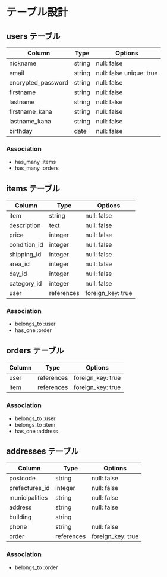 # テーブル設計

## users テーブル

| Column             | Type   | Options                  |
| ------------------ | ------ | ------------------------ |
| nickname           | string | null: false              |
| email              | string | null: false unique: true |
| encrypted_password | string | null: false              |
| firstname          | string | null: false              |
| lastname           | string | null: false              |
| firstname_kana     | string | null: false              |
| lastname_kana      | string | null: false              |
| birthday           | date   | null: false              |

### Association

- has_many :items
- has_many :orders

## items テーブル

| Column            | Type       | Options           |
| ----------------- | ---------- | ----------------- |
| item              | string     | null: false       |
| description       | text       | null: false       |
| price             | integer    | null: false       |
| condition_id      | integer    | null: false       |
| shipping_id       | integer    | null: false       |
| area_id           | integer    | null: false       |
| day_id            | integer    | null: false       |
| category_id       | integer    | null: false       |
| user              | references | foreign_key: true |

### Association

- belongs_to :user
- has_one :order

## orders テーブル

| Column        | Type             | Options           |
| ------------- | ---------------- | ----------------- |
| user          | references       | foreign_key: true |
| item          | references       | foreign_key: true |

### Association

- belongs_to :user
- belongs_to :item
- has_one :address

## addresses テーブル

| Column         | Type       | Options           |
| -------------- | ---------- | ----------------- |
| postcode       | string     | null: false       |
| prefectures_id | integer    | null: false       |
| municipalities | string     | null: false       |
| address        | string     | null: false       |
| building       | string     |                   |
| phone          | string     | null: false       |
| order          | references | foreign_key: true |

### Association

- belongs_to :order